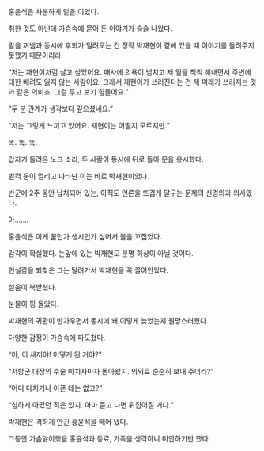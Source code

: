 홍윤석은 차분하게 말을 이었다.

취한 것도 아닌데 가슴속에 묻어 둔 이야기가 술술 나왔다.

말을 꺼냄과 동시에 후회가 밀려오는 건 정작 박재현이 곁에 있을 때 이야기를 들려주지 못했기 때문이리라.

“저는 재현이처럼 살고 싶었어요. 매사에 의욕이 넘치고 제 일을 척척 해내면서 주변에 대한 배려도 잃지 않는 사람이요. 그래서 재현이가 쓰러진다는 건 제 미래가 쓰러지는 것과 같은 의미죠. 그걸 두고 보기 힘들어요.”

“두 분 관계가 생각보다 깊으셨네요.”

“저는 그렇게 느끼고 있어요. 재현이는 어떨지 모르지만.”

똑. 똑. 똑.

갑자기 들려온 노크 소리, 두 사람이 동시에 뒤로 돌아 문을 응시했다.

벌컥 문이 열리고 나타난 이는 바로 박재현이었다.

반군에 2주 동안 납치되어 있는, 아직도 언론을 뜨겁게 달구는 문제의 신경외과 의사였다.

아…….

홍윤석은 이게 꿈인가 생시인가 싶어서 볼을 꼬집었다.

감각이 확실했다. 눈앞에 있는 박재현도 분명 허상이 아닐 것이다.

현실감을 되찾은 그는 달려가서 박재현을 꼭 끌어안았다.

설움이 북받쳤다.

눈물이 핑 돌았다.

박재현의 귀환이 반가우면서 동시에 왜 이렇게 늦었는지 원망스러웠다.

다양한 감정이 가슴속에 파도쳤다.

“야, 이 새끼야! 어떻게 된 거야?”

“저항군 대장의 수술 마치자마자 돌아왔지. 의외로 순순히 보내 주더라?”

“어디 다치거나 아픈 데는 없고?”

“심하게 아팠던 적은 있지. 아마 듣고 나면 뒤집어질 거다.”

박재현은 격하게 안긴 홍윤석을 떼어 냈다.

그동안 가슴앓이했을 홍윤석과 동료, 가족을 생각하니 미안하기만 했다.